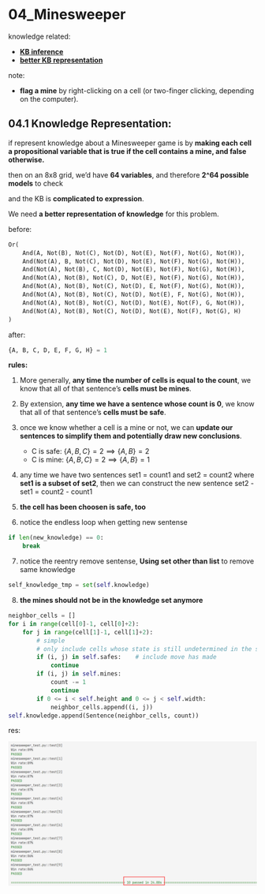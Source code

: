# 04_Minesweeper

knowledge related:
- **[KB inference](../notes//lecture1.md/#13-inference)**
- **[better KB representation](#041-knowledge-representation)**

note:
- **flag a mine** by right-clicking on a cell (or two-finger clicking, depending on the computer).

## 04.1 Knowledge Representation:

if represent knowledge about a Minesweeper game is by **making each cell a propositional variable that is true if the cell contains a mine, and false otherwise.**

then on an 8x8 grid, we’d have **64 variables**, and therefore **2^64 possible models** to check

and the KB is **complicated to expression**.

We need **a better representation of knowledge** for this problem.

before: 

```py
Or(
    And(A, Not(B), Not(C), Not(D), Not(E), Not(F), Not(G), Not(H)),
    And(Not(A), B, Not(C), Not(D), Not(E), Not(F), Not(G), Not(H)),
    And(Not(A), Not(B), C, Not(D), Not(E), Not(F), Not(G), Not(H)),
    And(Not(A), Not(B), Not(C), D, Not(E), Not(F), Not(G), Not(H)),
    And(Not(A), Not(B), Not(C), Not(D), E, Not(F), Not(G), Not(H)),
    And(Not(A), Not(B), Not(C), Not(D), Not(E), F, Not(G), Not(H)),
    And(Not(A), Not(B), Not(C), Not(D), Not(E), Not(F), G, Not(H)),
    And(Not(A), Not(B), Not(C), Not(D), Not(E), Not(F), Not(G), H)
)
```
after: 
```py
{A, B, C, D, E, F, G, H} = 1
```

**rules:**

1. More generally, **any time the number of cells is equal to the count**, we know that all of that sentence’s **cells must be mines**.

2. By extension, **any time we have a sentence whose count is 0**, we know that all of that sentence’s **cells must be safe**.

3. once we know whether a cell is a mine or not, we can **update our sentences to simplify them and potentially draw new conclusions**.
    - C is safe: $\{A, B, C\} = 2 \implies \{A, B\} = 2$
    - C is mine: $\{A, B, C\} = 2 \implies \{A, B\} = 1$

4. any time we have two sentences set1 = count1 and set2 = count2 where **set1 is a subset of set2**, then we can construct the new sentence set2 - set1 = count2 - count1

5. **the cell has been choosen is safe, too**

6. notice the endless loop when getting new sentense

```py
if len(new_knowledge) == 0:
    break
```
7. notice the reentry remove sentense, **Using set other than list** to remove same knowledge

```py
self_knowledge_tmp = set(self.knowledge)
```
8. **the mines should not be in the knowledge set anymore**

```py
neighbor_cells = []
for i in range(cell[0]-1, cell[0]+2):
    for j in range(cell[1]-1, cell[1]+2):
        # simple
        # only include cells whose state is still undetermined in the sentence.
        if (i, j) in self.safes:    # include move has made
            continue
        if (i, j) in self.mines:
            count -= 1
            continue
        if 0 <= i < self.height and 0 <= j < self.width:
            neighbor_cells.append((i, j))
self.knowledge.append(Sentence(neighbor_cells, count))
```

res:

![1673412314158](image/README/1673412314158.png)
